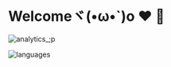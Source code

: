 # Welcomeヾ(•ω•`)o ❤ 🎂

![analytics_;p](https://github-readme-stats.vercel.app/api?username=issaloubani99)

![languages](https://github-readme-stats.vercel.app/api/top-langs/?username=issaloubani99)
